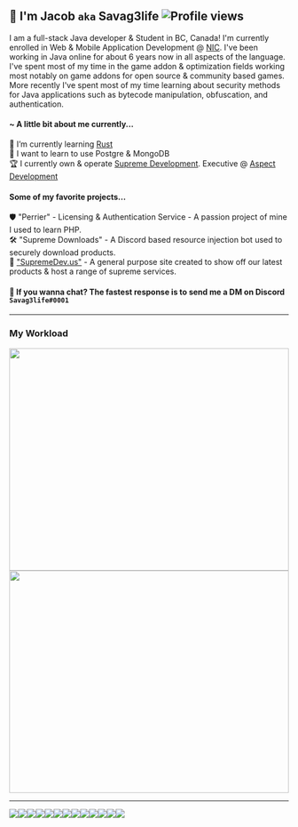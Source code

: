 ## 👋 I'm Jacob `aka` Savag3life ![Profile views](https://gpvc.arturio.dev/Savag3life)

I am a full-stack Java developer & Student in BC, Canada! I'm currently enrolled in Web & Mobile Application Development @ [NIC](https://www.nic.bc.ca/). I've been working in Java online for about 6 years now in all aspects of the language. I've spent most of my time in the game addon & optimization fields working most notably on game addons for open source & community based games. More recently I've spent most of my time learning about security methods for Java applications such as bytecode manipulation, obfuscation, and authentication.
 
#### ~ A little bit about me currently...
 🌱 I’m currently learning [Rust](https://www.rust-lang.org/)</br>
 📘 I want to learn to use Postgre & MongoDB</br>
 🏆 I currently own & operate [Supreme Development](https://discord.gg/nq6MCYCmKp). Executive @ [Aspect Development](https://discord.gg/kZsJDHb99R)</br>
 
#### Some of my favorite projects...
🛡️ "Perrier" - Licensing & Authentication Service - A passion project of mine I used to learn PHP.</br>
🛠️ "Supreme Downloads" - A Discord based resource injection bot used to securely download products.</br>
🛒 ["SupremeDev.us"](https://supremedev.us) - A general purpose site created to show off our latest products & host a range of supreme services.</br>


#### 💬 If you wanna chat? The fastest response is to send me a DM on Discord `Savag3life#0001` </br>

---

### My Workload
<img src="https://wakatime.com/share/@9cf87436-f702-49fa-8db3-5210aec8af0a/8214779c-956c-49ba-aeea-44c0f6db31ac.svg" width="100%" height="400">
<img src="https://wakatime.com/share/@9cf87436-f702-49fa-8db3-5210aec8af0a/a8bf3f48-ddaf-4b25-bfab-32ace0fd61aa.svg" width="100%" height="400">

---

<img src="http://img.shields.io/badge/-Java-F89820?style=flat&logo=java&logoColor=white"><img src ="https://img.shields.io/badge/-HTML5-E34F26?style=flat&logo=html5&logoColor=white"><img src ="https://img.shields.io/badge/-CSS3-1572B6?style=flat&logo=css3&logoColor=white"><img src="https://img.shields.io/badge/-Bootstrap-563D7C?style=flat&logo=bootstrap&logoColor=white"><img src="https://img.shields.io/badge/-JavaScript-eed718?style=flat&logo=javascript&logoColor=ffffff"><img src="https://img.shields.io/badge/-React-000000?style=flat&logo=react&logoColor=00c8ff"><img src="https://img.shields.io/badge/-MongoDB-4DB33D?style=flat&logo=mongodb&logoColor=FFFFFF"><img src="https://img.shields.io/badge/-MySQL-F29111?style=flat&logo=mysql&logoColor=FFFFFF"><img src="https://img.shields.io/badge/-Express.js-787878?style=flat"><img src="https://img.shields.io/badge/-Node.js-3C873A?style=flat&logo=Node.js&logoColor=white"><img src="http://img.shields.io/badge/-Git-F1502F?style=flat&logo=git&logoColor=FFFFFF"><img src="http://img.shields.io/badge/-Github-000000?style=flat&logo=github&logoColor=FFFFFF"><img src="http://img.shields.io/badge/-VS%20Code-007ACC?style=flat&logo=visual%20studio%20code&logoColor=white">
